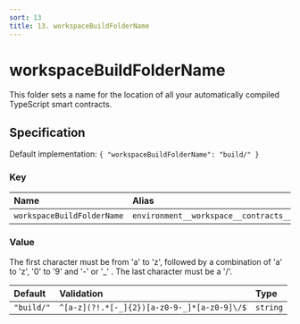 ```yaml
---
sort: 13
title: 13. workspaceBuildFolderName
---
```


# workspaceBuildFolderName

This folder sets a name for the location of all your automatically compiled TypeScript smart contracts.


## Specification

Default implementation: ```{ "workspaceBuildFolderName": "build/" }```

### Key

| **Name** | **Alias** | **Methods** | **Category** |  
|:--|:--|:--|:--|
| ```workspaceBuildFolderName``` | ```environment__workspace__contracts__build__folder``` | [setEnvironment](../methods/setEnvironment.html#options) | [Workspace](../options/#workspace) |

### Value

The first character must be from 'a' to 'z', followed by a combination of 'a' to 'z', '0' to '9' and '-' or '_' . The last character must be a '/'.

| **Default** | **Validation** | **Type** |
|:--|:--|:--|
| ```"build/"``` | ```^[a-z](?!.*[-_]{2})[a-z0-9-_]*[a-z0-9]\/$``` | ```string``` |


